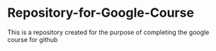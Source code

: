 # Repository-for-Google-Course
This is a repository created for the purpose of completing the google course for github
